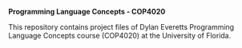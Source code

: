 **Programming Language Concepts - COP4020**

This repository contains project files of Dylan Everetts Programming Language Concepts course (COP4020) at the University of Florida.
